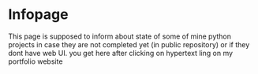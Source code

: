 # Infopage

This page is supposed to inform about state of some of mine python projects in case they are not completed yet (in public repository) or if they dont have web UI.
you get here after clicking on hypertext ling on my portfolio website
